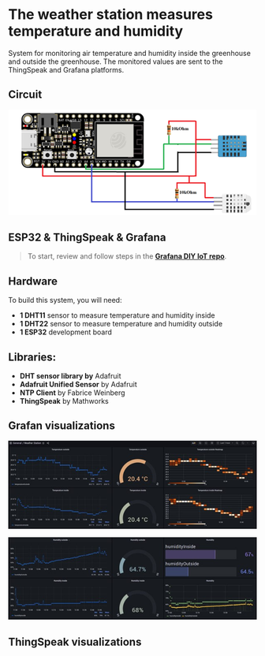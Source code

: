 # The weather station measures temperature and humidity

System for monitoring air temperature and humidity inside the greenhouse and outside the greenhouse. The monitored values are sent to the ThingSpeak and Grafana platforms.

## Circuit

![Image of Hardware](imgs/Schemat.jpg)

## ESP32 & ThingSpeak & Grafana
> To start, review and follow steps in the **[Grafana DIY IoT repo](https://github.com/grafana/diy-iot)**.

## Hardware

To build this system, you will need:
- **1 DHT11** sensor to measure temperature and humidity inside
- **1 DHT22** sensor to measure temperature and humidity outside
- **1 ESP32** development board

## Libraries:

- **DHT sensor library by** Adafruit
- **Adafruit Unified Sensor** by Adafruit
- **NTP Client** by Fabrice Weinberg
- **ThingSpeak** by Mathworks

## Grafan visualizations

![Image of dashboard](imgs/Dashboard1.jpg)

![Image of dashboard](imgs/Dashboard2.jpg)

## ThingSpeak visualizations
